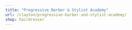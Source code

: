 ```yaml
---
title: "Progressive Barber & Stylist Academy"
url: /clayton/progressive-barber-and-stylist-academy/
shop: hairdresser
---
```

